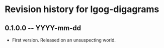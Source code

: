 # Revision history for lgog-digagrams

## 0.1.0.0 -- YYYY-mm-dd

* First version. Released on an unsuspecting world.
